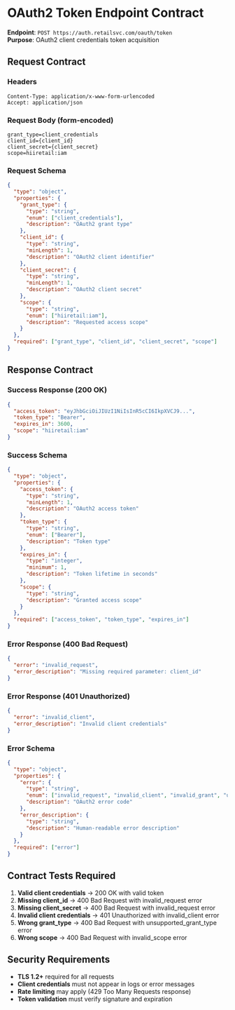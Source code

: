 # OAuth2 Token Endpoint Contract
**Endpoint**: `POST https://auth.retailsvc.com/oauth/token`  
**Purpose**: OAuth2 client credentials token acquisition

## Request Contract

### Headers
```
Content-Type: application/x-www-form-urlencoded
Accept: application/json
```

### Request Body (form-encoded)
```
grant_type=client_credentials
client_id={client_id}
client_secret={client_secret}
scope=hiiretail:iam
```

### Request Schema
```json
{
  "type": "object",
  "properties": {
    "grant_type": {
      "type": "string",
      "enum": ["client_credentials"],
      "description": "OAuth2 grant type"
    },
    "client_id": {
      "type": "string",
      "minLength": 1,
      "description": "OAuth2 client identifier"
    },
    "client_secret": {
      "type": "string",
      "minLength": 1,
      "description": "OAuth2 client secret"
    },
    "scope": {
      "type": "string",
      "enum": ["hiiretail:iam"],
      "description": "Requested access scope"
    }
  },
  "required": ["grant_type", "client_id", "client_secret", "scope"]
}
```

## Response Contract

### Success Response (200 OK)
```json
{
  "access_token": "eyJhbGciOiJIUzI1NiIsInR5cCI6IkpXVCJ9...",
  "token_type": "Bearer",
  "expires_in": 3600,
  "scope": "hiiretail:iam"
}
```

### Success Schema
```json
{
  "type": "object",
  "properties": {
    "access_token": {
      "type": "string",
      "minLength": 1,
      "description": "OAuth2 access token"
    },
    "token_type": {
      "type": "string",
      "enum": ["Bearer"],
      "description": "Token type"
    },
    "expires_in": {
      "type": "integer",
      "minimum": 1,
      "description": "Token lifetime in seconds"
    },
    "scope": {
      "type": "string",
      "description": "Granted access scope"
    }
  },
  "required": ["access_token", "token_type", "expires_in"]
}
```

### Error Response (400 Bad Request)
```json
{
  "error": "invalid_request",
  "error_description": "Missing required parameter: client_id"
}
```

### Error Response (401 Unauthorized)
```json
{
  "error": "invalid_client",
  "error_description": "Invalid client credentials"
}
```

### Error Schema
```json
{
  "type": "object",
  "properties": {
    "error": {
      "type": "string",
      "enum": ["invalid_request", "invalid_client", "invalid_grant", "unsupported_grant_type"],
      "description": "OAuth2 error code"
    },
    "error_description": {
      "type": "string",
      "description": "Human-readable error description"
    }
  },
  "required": ["error"]
}
```

## Contract Tests Required

1. **Valid client credentials** → 200 OK with valid token
2. **Missing client_id** → 400 Bad Request with invalid_request error
3. **Missing client_secret** → 400 Bad Request with invalid_request error
4. **Invalid client credentials** → 401 Unauthorized with invalid_client error
5. **Wrong grant_type** → 400 Bad Request with unsupported_grant_type error
6. **Wrong scope** → 400 Bad Request with invalid_scope error

## Security Requirements

- **TLS 1.2+** required for all requests
- **Client credentials** must not appear in logs or error messages
- **Rate limiting** may apply (429 Too Many Requests response)
- **Token validation** must verify signature and expiration